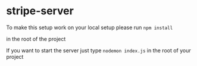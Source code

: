# stripe-server
To make this setup work on your local setup please run 
``npm install``

in the root of the project

If you want to start the server just type
``nodemon index.js``
in the root of your project
